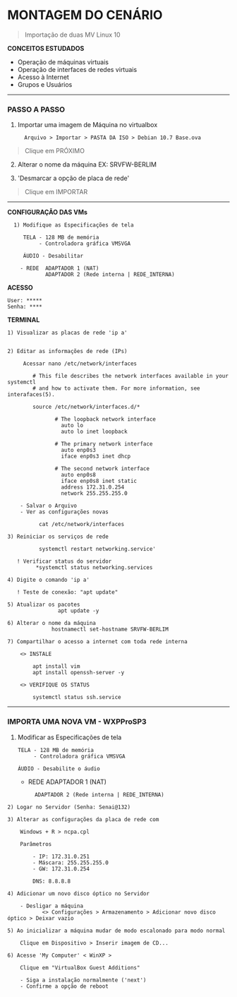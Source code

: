  # MONTAGEM DO CENÁRIO 

 > Importação de duas MV Linux 10 

  **CONCEITOS ESTUDADOS**

   * Operação de máquinas virtuais
   * Operação de interfaces de redes virtuais
   * Acesso à Internet
   *  Grupos e Usuários
 _______________________________________________

### PASSO A PASSO

 1. Importar uma imagem de Máquina no virtualbox
 
          Arquivo > Importar > PASTA DA ISO > Debian 10.7 Base.ova

   > Clique em PRÓXIMO

 2. Alterar o nome da máquina
   EX: SRVFW-BERLIM

 
 3. 'Desmarcar a opção de placa de rede'

   > Clique em IMPORTAR
_____________________________________________	     


**CONFIGURAÇÃO DAS VMs**

      1) Modifique as Especificações de tela

         TELA - 128 MB de memória
              - Controladora gráfica VMSVGA

         ÁUDIO - Desabilitar

        - REDE  ADAPTADOR 1 (NAT)
                ADAPTADOR 2 (Rede interna | REDE_INTERNA)
 
**ACESSO**

    User: *****
    Senha: ****

**TERMINAL**

    1) Visualizar as placas de rede 'ip a'


    2) Editar as informações de rede (IPs)

         Acessar nano /etc/network/interfaces

            # This file describes the network interfaces available in your systemctl
            # and how to activate them. For more information, see interafaces(5).

            source /etc/network/interfaces.d/*

                   # The loopback network interface
                     auto lo
                     auto lo inet loopback

                   # The primary network interface
                     auto enp0s3
                     iface enp0s3 inet dhcp

                   # The second network interface
                     auto enp0s8
                     iface enp0s8 inet static
                     address 172.31.0.254
                     network 255.255.255.0

        - Salvar o Arquivo
        - Ver as configurações novas
   
              cat /etc/network/interfaces

    3) Reiniciar os serviços de rede
           
              systemctl restart networking.service'

       ! Verificar status do servidor 
             *systemctl status networking.services

    4) Digite o comando 'ip a'

       ! Teste de conexão: "apt update"

    5) Atualizar os pacotes
                    apt update -y
 
    6) Alterar o nome da máquina 
                  hostnamectl set-hostname SRVFW-BERLIM

    7) Compartilhar o acesso a internet com toda rede interna

        <> INSTALE

            apt install vim
            apt install openssh-server -y

        <> VERIFIQUE OS STATUS

            systemctl status ssh.service

----------------------------------------------------------------------------------

### IMPORTA UMA NOVA VM - WXPProSP3

  1) Modificar as Especificações de tela

         TELA - 128 MB de memória
              - Controladora gráfica VMSVGA

         ÁUDIO - Desabilite o áudio

        * REDE  ADAPTADOR 1 (NAT)
        
                ADAPTADOR 2 (Rede interna | REDE_INTERNA)


    2) Logar no Servidor (Senha: Senai@132)

    3) Alterar as configurações da placa de rede com

        Windows + R > ncpa.cpl

        Parâmetros

            - IP: 172.31.0.251
            - Máscara: 255.255.255.0
            - GW: 172.31.0.254

            DNS: 8.8.8.8

    4) Adicionar um novo disco óptico no Servidor

        - Desligar a máquina
               <> Configurações > Armazenamento > Adicionar novo disco óptico > Deixar vazio

    5) Ao inicializar a máquina mudar de modo escalonado para modo normal

        Clique em Dispositivo > Inserir imagem de CD...

    6) Acesse 'My Computer' < WinXP >

        Clique em "VirtualBox Guest Additions"

        - Siga a instalação normalmente ('next')
        - Confirme a opção de reboot



 


